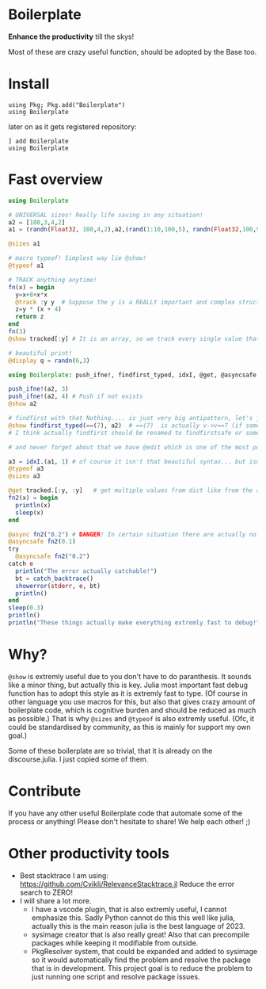 # Boilerplate
**Enhance the productivity** till the skys! 

Most of these are crazy useful function, should be adopted by the Base too.

# Install
```
using Pkg; Pkg.add("Boilerplate")
using Boilerplate
```
later on as it gets registered repository: 
```
] add Boilerplate
using Boilerplate
```
# Fast overview
```julia
using Boilerplate

# UNIVERSAL sizes! Really life saving in any situation! 
a2 = [100,3,4,2]
a1 = (randn(Float32, 100,4,2),a2,(rand(1:10,100,5), randn(Float32,100,9)))

@sizes a1 

# macro typeof! Simplest way lie @show!
@typeof a1

# TRACK anything anytime!
fn(x) = begin
  y=x+8+x*x
  @track :y y  # Suppose the y is a REALLY important and complex structure that you just don't want to return  throught the functions, just for debug purpose. "Let's track!"
  z=y * (x + 4)
  return z
end
fn(3)
@show tracked[:y] # It is an array, so we track every single value that is pushed into it, we just have to know which one are we looking for.

# beautiful print!
@display q = randn(6,3)

using Boilerplate: push_ifne!, findfirst_typed, idxI, @get, @asyncsafe

push_ifne!(a2, 3)
push_ifne!(a2, 4) # Push if not exists
@show a2

# findfirst with that Nothing.... is just very big antipattern, let's just use this instead! I love type stability, so I don't like when something is ambiguous.
@show findfirst_typed(==(7), a2)  # ==(7)  is actually v->v==7 (if someone didn't know)
# I think actually findfirst should be renamed to findfirstsafe or something that means it is a different findfirst then in any other language. (Of course it is beautiful stuff, but sounds like an antipattern)

# and never forget about that we have @edit which is one of the most powerful tool of Julia too!

a3 = idxI.(a1, 1) # of course it isn't that beautiful syntax... but isn't used frequently anyways! It also works from Vector{Matrix[Float32]} or anything...
@typeof a3
@sizes a3

@get tracked.[:y, :y]   # get multiple values from dict like from the arrays in a beautiful way!
fn2(x) = begin
  println(x)
  sleep(x)
end

@async fn2("0.2") # DANGER! In certain situation there are actually no error... silent errors are the deadliest enemies. Has to be zeroed! 
@asyncsafe fn2(0.1)
try 
  @asyncsafe fn2("0.2")
catch e
  println("The error actually catchable!")
  bt = catch_backtrace()
  showerror(stderr, e, bt)
  println()
end
sleep(0.3)
println()
println("These things actually make everything extremly fast to debug!")
```

# Why?
`@show` is extremly useful due to you don't have to do paranthesis. It sounds like a minor thing, but actually this is key. Julia most important fast debug function has to adopt this style as it is extremly fast to type. (Of course in other language you use macros for this, but also that gives crazy amount of boilerplate code, which is cognitive burden and should be reduced as much as possible.) That is why `@sizes` and `@typeof` is also extremly useful. (Ofc, it could be standardised by community, as this is mainly for support my own goal.) 

Some of these boilerplate are so trivial, that it is already on the discourse.julia. I just copied some of them.

# Contribute
If you have any other useful Boilerplate code that automate some of the process or anything! Please don't hesitate to share! We help each other! ;)

# Other productivity tools
- Best stacktrace I am using: https://github.com/Cvikli/RelevanceStacktrace.jl Reduce the error search to ZERO! 
- I will share a lot more. 
   - I have a vscode plugin, that is also extremly useful, I cannot emphasize this. Sadly Python cannot do this this well like julia, actually this is the main reason julia is the best language of 2023. 
   - sysimage creator that is also really great! Also that can precompile packages while keeping it modifiable from outside.
   - PkgResolver system, that could be expanded and added to sysimage so it would automatically find the problem and resolve the package that is in development. This project goal is to reduce the problem to just running one script and resolve package issues.    
